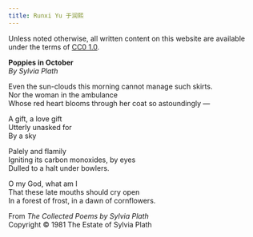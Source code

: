 ```yaml
---
title: Runxi Yu 于润熙
---
```


Unless noted otherwise, all written content on this website are available under
the terms of [CC0 1.0](./cc0-1.0/).

<section>
<div class="literary poem">
<b>Poppies in October</b><br/>
<i>By Sylvia Plath</i>

Even the sun-clouds this morning cannot manage such skirts.<br/>
Nor the woman in the ambulance<br/>
Whose red heart blooms through her coat so astoundingly &mdash;

A gift, a love gift<br/>
Utterly unasked for<br/>
By a sky

Palely and flamily<br/>
Igniting its carbon monoxides, by eyes<br/>
Dulled to a halt under bowlers.

O my God, what am I<br/>
That these late mouths should cry open<br/>
In a forest of frost, in a dawn of cornflowers.
</div>

From *The Collected Poems by Sylvia Plath*<br/>
Copyright © 1981 The Estate of Sylvia Plath
</section>
